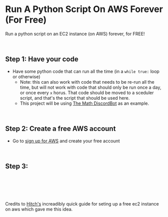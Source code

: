 # Run A Python Script On AWS Forever (For Free)
Run a python script on an EC2 instance (on AWS) forever, for FREE!

<br> 

## Step 1: Have your code
* Have some python code that can run all the time (in a `while true:` loop or otherwise)
  * Note: this can also work with code that needs to be re-run all the time, but will not work with code that should only be run once a day, or once every `x` horus. That code should be moved to a sceduler script, and that's the script that should be used here.
  * This project will be using [The Math DiscordBot](https://github.com/JacobNoahGlik/MathDiscordBot) as an example.
<br>

## Step 2: Create a free AWS account
* Go to [sign up for AWS](https://portal.aws.amazon.com/billing/signup?nc2=h_ct&src=header_signup&redirect_url=https%3A%2F%2Faws.amazon.com%2Fregistration-confirmation#/start/email) and create your free account

<br>

## Step 3: 


<br>

<br>

<br>

<br>

Credits to [Hitch's](https://www.youtube.com/watch?v=xXirbnUB3NU&ab_channel=TechwithHitch) increadibly quick guide for seting up a free ec2 instance on aws which gave me this idea.
